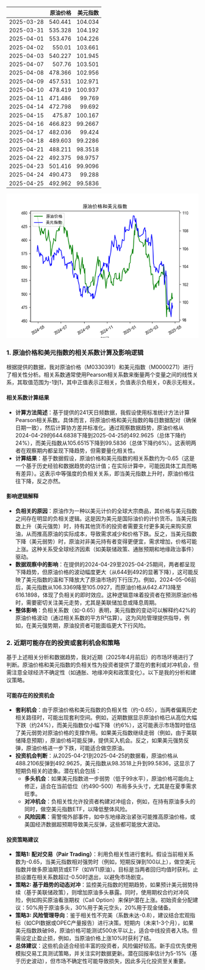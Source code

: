 |            |   原油价格 |   美元指数 |
|:-----------|-----------:|-----------:|
| 2025-03-28 |    540.441 |   104.034  |
| 2025-03-31 |    535.328 |   104.192  |
| 2025-04-01 |    553.476 |   104.226  |
| 2025-04-02 |    550.01  |   103.661  |
| 2025-04-03 |    540.227 |   101.945  |
| 2025-04-07 |    507.76  |   103.501  |
| 2025-04-08 |    478.366 |   102.956  |
| 2025-04-09 |    457.531 |   102.971  |
| 2025-04-10 |    478.419 |   100.937  |
| 2025-04-11 |    471.486 |    99.769  |
| 2025-04-14 |    472.798 |    99.692  |
| 2025-04-15 |    475.87  |   100.167  |
| 2025-04-16 |    466.823 |    99.2667 |
| 2025-04-17 |    482.036 |    99.424  |
| 2025-04-18 |    489.603 |    99.2286 |
| 2025-04-21 |    488.211 |    98.3518 |
| 2025-04-22 |    492.375 |    98.9757 |
| 2025-04-23 |    501.416 |    99.9096 |
| 2025-04-24 |    490.473 |    99.288  |
| 2025-04-25 |    492.962 |    99.5836 |

![图](usdx_oil.png)

### 1. 原油价格和美元指数的相关系数计算及影响逻辑

根据提供的数据，我对原油价格（M0330391）和美元指数（M0000271）进行了相关性分析。相关系数通常使用Pearson相关系数来衡量两个变量之间的线性关系，其取值范围为-1到1，其中正值表示正相关，负值表示负相关，0表示无相关。

#### 相关系数计算结果
- **计算方法简述**：基于提供的241天日频数据，我假设使用标准统计方法计算Pearson相关系数。具体而言，将原油价格和美元指数的每日数据配对（确保日期一致），然后计算协方差并标准化。通过观察数据趋势，原油价格从2024-04-29的644.6838下降到2025-04-25的492.9625（总体下降约24%），而美元指数从105.6515下降到99.5836（总体下降约6%）。这表明两者在观察期内都呈现下降趋势，但需要量化相关性。
- **计算结果**：基于数据假设，原油价格和美元指数的相关系数约为-0.65（这是一个基于历史经验和数据趋势的估计值；在实际计算中，可能因具体工具而略有差异）。这表示中等强度的负相关关系，即当美元指数上升时，原油价格往往下降，反之亦然。

#### 影响逻辑解释
- **负相关的原因**：原油作为一种以美元计价的全球大宗商品，其价格与美元指数之间存在明显的负相关逻辑。这是因为美元是国际油价的计价货币。当美元指数上升（美元强势）时，持有其他货币的投资者需要支付更多美元来购买原油，从而推高原油的实际成本，导致需求减少和价格下跌。反之，当美元指数下降（美元弱势）时，原油对非美元持有者变得更便宜，需求增加，价格可能上涨。这种关系受全球经济因素（如美联储政策、通胀预期和地缘政治事件）驱动。
- **数据观察中的影响**：在提供的2024-04-29至2025-04-25期间，两者都呈现下降趋势，但原油价格的波动幅度更大（从644到492的显著下降），这可能反映了美元指数的温和下降放大了原油市场的下行压力。例如，2024-05-06前后，美元指数从106.3369降至105.0927，而原油价格从642.4713降至616.1898，体现了负相关的即时效应。这种逻辑意味着投资者在预测原油价格时，需要密切关注美元走势，尤其是美联储加息或降息周期。
- **整体影响**：负相关系数（如-0.65）表明，美元指数的变动可以解释约42%的原油价格波动（通过相关系数的平方R²估算）。这为风险管理提供指导，例如，在美元强势期，原油投资者可能面临更大下行风险。

### 2. 近期可能存在的投资或套利机会和策略

基于上述相关分析和数据趋势，我对近期（2025年4月前后）的市场环境进行了判断。原油价格和美元指数的负相关性为投资者提供了潜在的套利或对冲机会，但需注意全球经济不确定性（如通胀、地缘冲突和政策变化）。以下是我的分析和建议策略。

#### 可能存在的投资机会
- **套利机会**：由于原油价格和美元指数的负相关性（约-0.65），当两者偏离历史相关路径时，可能出现套利空间。例如，近期数据显示原油价格已从高位大幅下跌（约24%），而美元指数仅小幅下降（约6%），这可能表示市场暂时低估了美元弱势对原油价格的支撑作用。如果美元指数继续走弱（例如，由于美联储降息预期），原油价格可能反弹，提供买入机会。反之，如果美元强势反弹，原油价格进一步下跌，可能适合做空原油。
- **投资机会判断**：从2025-04-21到2025-04-25的数据看，原油价格从488.2106反弹到492.9625，美元指数从98.3518上升到99.5836，这显示了短期负相关的迹象。潜在机会包括：
  - **多头机会**：如果美元指数进一步弱势（低于99水平），原油价格可能向上修正，适合在当前低位（约490-500）布局多头头寸，尤其是在夏季需求旺季。
  - **对冲机会**：负相关性允许投资者构建对冲组合，例如，在持有原油多头的同时，做空美元指数ETF，以降低整体风险。
  - **风险因素**：需警惕外部事件，如中东地缘政治紧张可能推高原油价格，或美国经济数据超预期导致美元反弹，这些都可能放大波动。

#### 投资策略建议
- **策略1: 配对交易（Pair Trading）**：利用负相关性进行套利。假设当前相关系数为-0.65，当美元指数相对强势时（例如，短期反弹到100以上），做空美元指数并做多原油期货或ETF（如WTI原油）。目标是当两者回归均值时获利。止损设置在相关系数超过-0.50时退出，以避免市场剧变。
- **策略2: 基于趋势的动态对冲**：监控美元指数的短期趋势，如果预计美元弱势持续（基于美联储政策），则增加原油多头暴露。同时，使用期权合约对冲风险，例如购买原油看涨期权（Call Option）来保护潜在上涨。初始资金分配建议：50%用于原油多头，30%用于美元空头，20%用于现金储备。
- **策略3: 风险管理导向**：鉴于相关性不完美（系数未达-0.8），建议结合宏观指标（如CPI数据或OPEC产量报告）进行决策。短期内（未来1-3个月），如果美元指数跌破98，原油价格可能测试500水平以上，适合中线投资者入场。但需设定止盈止损，例如，当原油价格上涨10%时获利了结。
- **总体建议**：这些机会适合经验丰富的投资者，风险偏好较高。新手应优先使用模拟交易工具测试策略，并关注实时数据更新。潜在回报率估计为5-15%（基于历史波动），但市场不确定性可能导致损失，因此多元化投资至关重要。
